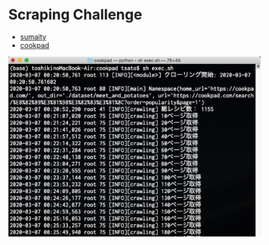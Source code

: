 # Scraping Challenge
- [sumaity](https://sumaity.com/)
- [cookpad](https://cookpad.com/)

<div align="center">
<img src="docs/fig01.png" width=650pt>
</div>